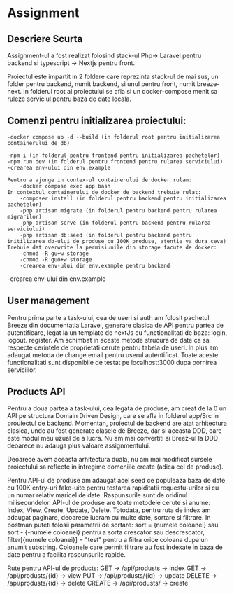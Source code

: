 # Assignment

## Descriere Scurta

Assignment-ul a fost realizat folosind stack-ul Php-> Laravel pentru backend si typescript -> Nextjs pentru front.

Proiectul este impartit in 2 foldere care reprezinta stack-ul de mai sus, un folder pentru backend, numit backend, si unul pentru front, numit breeze-next.
In folderul root al proiectului se afla si un docker-compose menit sa ruleze serviciul pentru baza de date locala.

## Comenzi pentru initializarea proiectului:

    -docker compose up -d --build (in folderul root pentru initializarea containerului de db)

    -npm i (in folderul pentru frontend pentru initializarea pachetelor)
    -npm run dev (in folderul pentru frontend pentru rularea serviciului)
    -crearea env-ului din env.example

    Pentru a ajunge in contex-ul containerului de docker rulam:
        -docker compose exec app bash
    In contextul containerului de docker de backend trebuie rulat: 
        -composer install (in folderul pentru backend pentru initializarea pachetelor)
        -php artisan migrate (in folderul pentru backend pentru rularea migrarilor)
        -php artisan serve (in folderul pentru backend pentru rularea serviciului)
        -php artisan db:seed (in folderul pentru backend pentru initilizarea db-ului de produse cu 100K produse, atentie va dura ceva)
    Trebuie dat overwrite la permisiunile din storage facute de docker:
        -chmod -R gu+w storage
        -chmod -R guo+w storage
        -crearea env-ului din env.example pentru backend

-crearea env-ului din env.example

## User management

Pentru prima parte a task-ului, cea de useri si auth am folosit pachetul Breeze din documentatia Laravel, generare clasica de API pentru partea de autentificare, legat la un template de nextJs cu functionalitati de baza: login, logout. register.
Am schimbat in aceste metode strucura de date ca sa respecte cerintele de proprietati cerute pentru tabela de useri. In plus am adaugat metoda de change email pentru userul autentificat.
Toate aceste functionalitati sunt disponibile de testat pe localhost:3000 dupa pornirea serviciilor.

## Products API

Pentru a doua partea a task-ului, cea legata de produse, am creat de la 0 un API pe structura Domain Driven Design, care se afla in folderul app/Src in prouiectul de backend.
Momentan, proiectul de backend are atat arhitectura clasica, unde au fost generate clasele de Breeze, dar si aceasta DDD, care este modul meu uzual de a lucra. Nu am mai convertiti si Breez-ul la DDD deoarece nu adauga plus valoare assignmentului.

Deoarece avem aceasta arhitectura duala, nu am mai modificat sursele proiectului sa reflecte in intregime domeniile create (adica cel de produse).

Pentru API-ul de produse am adaugat acel seed ce populeaza baza de date cu 100K entry-uri fake-uite pentru testarea rapiditatii requestu-urilor si cu un numar relativ maricel de date. Raspunsurile sunt de oridinul milisecundelor.
API-ul de produse are toate metodele cerute si anume: Index, View, Create, Update, Delete. 
Totodata, pentru ruta de index am adaugat paginare, deoarece lucram cu multe date, sortare si filtrare. In postman puteti folosii parametrii de sortare: sort = {numele coloanei} sau sort - {-numele coloanei} pentru a sorta crescator sau descrescator, filter[{numele coloanei}] = "test" pentru a filtra orice coloana dupa un anumit substring.
Coloanele care permit filtrare au fost indexate in baza de date pentru a facilita raspunsurile rapide.

Rute pentru API-ul de products:
    GET -> /api/produsts -> index
    GET -> /api/produsts/{id} -> view
    PUT -> /api/produsts/{id} -> update
    DELETE -> /api/produsts/{id} -> delete
    CREATE -> /api/produsts/ -> create
